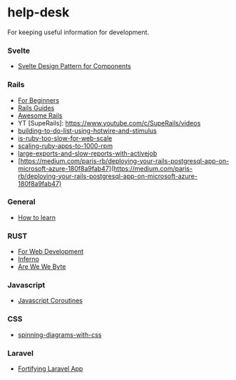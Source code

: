 # help-desk
For keeping useful information for development.


### Svelte
- [Svelte Design Pattern for Components](https://render.com/blog/svelte-design-patterns)

### Rails
- [For Beginners](https://human-se.github.io/)
- [Rails Guides](http://guides.rubyonrails.org/)
- [Awesome Rails](https://github.com/gramantin/awesome-rails)
- YT [SupeRails]: https://www.youtube.com/c/SupeRails/videos
- [building-to-do-list-using-hotwire-and-stimulus](https://www.akshaykhot.com/building-to-do-list-using-hotwire-and-stimulus/)
- [is-ruby-too-slow-for-web-scale](https://www.speedshop.co/2017/07/11/is-ruby-too-slow-for-web-scale.html)
- [scaling-ruby-apps-to-1000-rpm](https://www.speedshop.co/2015/07/29/scaling-ruby-apps-to-1000-rpm.html)
- [large-exports-and-slow-reports-with-activejob](https://boringrails.com/articles/large-exports-and-slow-reports-with-activejob/)
- [https://medium.com/paris-rb/deploying-your-rails-postgresql-app-on-microsoft-azure-180f8a9fab47](https://medium.com/paris-rb/deploying-your-rails-postgresql-app-on-microsoft-azure-180f8a9fab47)

### General
- [How to learn](https://www.lesswrong.com/posts/BzxbZqWoP9DRrznFi/learning-how-to-learn-and-20-studies)

### RUST
- [For Web Development](https://www.arewewebyet.org/)
- [Inferno](https://www.infernojs.org/docs/guides/installation)
- [Are We We Byte](https://www.arewewebyet.org/)


### Javascript 
- [Javascript Coroutines](https://x.st/javascript-coroutines/)

### CSS
- [spinning-diagrams-with-css](https://x.st/spinning-diagrams-with-css/)


### Laravel
- [Fortifying Laravel App](https://medium.com/@yaghi.moh/fortifying-your-laravel-application-best-practices-for-securing-your-web-application-b6d4242d0bb8)
